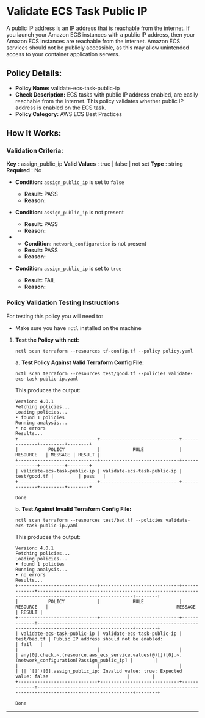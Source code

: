 # Validate ECS Task Public IP

A public IP address is an IP address that is reachable from the internet. If you launch your Amazon ECS instances with a public IP address, then your Amazon ECS instances are reachable from the internet. Amazon ECS services should not be publicly accessible, as this may allow unintended access to your container application servers.

## Policy Details:

- **Policy Name:** validate-ecs-task-public-ip
- **Check Description:** ECS tasks with public IP address enabled, are easily reachable from the internet. This policy validates whether public IP address is enabled on the ECS task.
- **Policy Category:** AWS ECS Best Practices

## How It Works:

### Validation Criteria:

**Key** : assign_public_ip
**Valid Values** : true | false | not set
**Type** : string
**Required** : No

- **Condition:** `assign_public_ip` is set to `false`
  - **Result:** PASS
  - **Reason:** 


- **Condition:** `assign_public_ip` is not present
  - **Result:** PASS
  - **Reason:** 

- - **Condition:** `network_configuration` is not present
  - **Result:** PASS
  - **Reason:** 

- **Condition:** `assign_public_ip` is set to `true`
  - **Result:** FAIL
  - **Reason:** 

### Policy Validation Testing Instructions

For testing this policy you will need to:
- Make sure you have `nctl` installed on the machine 

1. **Test the Policy with nctl:**
    ```
    nctl scan terraform --resources tf-config.tf --policy policy.yaml
    ```

    a. **Test Policy Against Valid Terraform Config File:**
    ```
    nctl scan terraform --resources test/good.tf --policies validate-ecs-task-public-ip.yaml 
    ```

    This produces the output:
    ```
    Version: 4.0.1
    Fetching policies...
    Loading policies...
    • found 1 policies
    Running analysis...
    • no errors
    Results...
    +-----------------------------+-----------------------------+--------------+---------+--------+
    |           POLICY            |            RULE             |   RESOURCE   | MESSAGE | RESULT |
    +-----------------------------+-----------------------------+--------------+---------+--------+
    | validate-ecs-task-public-ip | validate-ecs-task-public-ip | test/good.tf |         | pass   |
    +-----------------------------+-----------------------------+--------------+---------+--------+

    Done
    ```

    b. **Test Against Invalid Terraform Config File:**
    ```
    nctl scan terraform --resources test/bad.tf --policies validate-ecs-task-public-ip.yaml 
    ```

    This produces the output:
    ```
    Version: 4.0.1
    Fetching policies...
    Loading policies...
    • found 1 policies
    Running analysis...
    • no errors
    Results...
    +-----------------------------+-----------------------------+-------------+------------------------------------------------------------------------------------------------------+--------+
    |           POLICY            |            RULE             |  RESOURCE   |                                               MESSAGE                                                | RESULT |
    +-----------------------------+-----------------------------+-------------+------------------------------------------------------------------------------------------------------+--------+
    | validate-ecs-task-public-ip | validate-ecs-task-public-ip | test/bad.tf | Public IP address should not be enabled:                                                             | fail   |
    |                             |                             |             | any[0].check.~.(resource.aws_ecs_service.values(@)[])[0].~.(network_configuration[?assign_public_ip] |        |
    |                             |                             |             | || `[]`)[0].assign_public_ip: Invalid value: true: Expected value: false                             |        |
    +-----------------------------+-----------------------------+-------------+------------------------------------------------------------------------------------------------------+--------+

    Done
    ```

---
